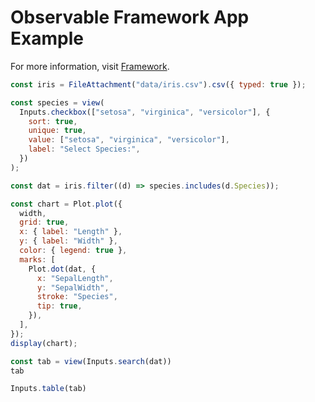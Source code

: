 # Observable Framework App Example

For more information, visit [Framework](https://observablehq.com/framework/).

```js
const iris = FileAttachment("data/iris.csv").csv({ typed: true });
```

```js
const species = view(
  Inputs.checkbox(["setosa", "virginica", "versicolor"], {
    sort: true,
    unique: true,
    value: ["setosa", "virginica", "versicolor"],
    label: "Select Species:",
  })
);
```

```js
const dat = iris.filter((d) => species.includes(d.Species));
```

```js
const chart = Plot.plot({
  width,
  grid: true,
  x: { label: "Length" },
  y: { label: "Width" },
  color: { legend: true },
  marks: [
    Plot.dot(dat, {
      x: "SepalLength",
      y: "SepalWidth",
      stroke: "Species",
      tip: true,
    }),
  ],
});
display(chart);
```

```js
const tab = view(Inputs.search(dat))
tab
```

```js
Inputs.table(tab)
```
